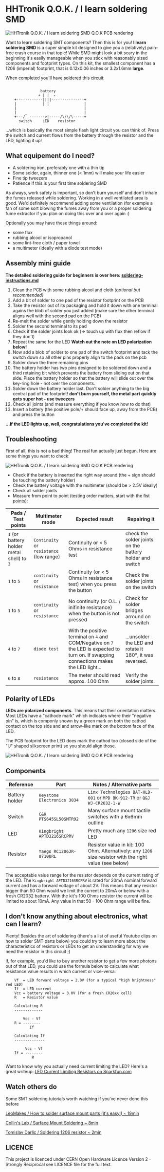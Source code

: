 HHTronik Q.O.K. / I learn soldering SMD
=======================================

![HHTronik Q.O.K. / I learn soldering SMD Q.O.K PCB rendering](./assets/pcb-rendering.png)

Want to learn soldering SMT components? Then this is for you! **I learn soldering SMD** is a super simple kit designed to give you a (relatively) pain-free crash course in that topic!
While SMD might look a bit scary in the beginning it's easily manageable when you stick with reasonably sized components and footprint types. On this kit, the smallest component has a
1206 (imperial) footprint, that is 0.12x0.06 inches or 3.2x1.6mm **large**. 


When completed you'll have soldered this circuit:

```

	            battery
	           + | |  -
	+------------||||---------------+
	|            | |                |
	|                               |
	|    _                          |
	+---/  ------->|-----/\/\/\-----+
	  switch     LED    resistor

```

...which is basically the most simple flash light circuit you can think of. Press the switch and current flows from the battery through the resistor and the LED, lighting it up! 

What equipement do I need?
--------------------------

- A soldering iron, preferably one with a thin tip
- Some solder, again, thinner one (< 1mm) will make your life easier
- Fine tip tweezers
- Patience if this is your first time soldering SMD

As always, work safety is important, so don't burn yourself and don't inhale the fumes released while soldering. Working in a well ventilated area is good. We'd definitely recommend adding some ventilation (for example a fan of some sort blowing the fumes away from you or a proper soldering fume extractor if you plan on doing this over and over again :)

Optionally you may have these things around:

- some flux
- rubbing alcool or isopropanol
- some lint-free cloth / paper towel
- a multimeter (ideally with a diode test mode)

Assembly mini guide
-------------------

**The detailed soldering guide for beginners is over here: [soldering-instructions.md](./soldering-instructions.md)**

1. Clean the PCB with some rubbing alcool and cloth *(optional but recommended)*
2. Add a bit of solder to one pad of the resistor footprint on the PCB
3. Take the resistor out of its packaging and hold it down with one terminal agains the blob of solder you just added (make sure the other terminal aligns well with the second pad on the PCB)
4. Re-melt the solder while gently holding down the resistor
5. Solder the second terminal to its pad
6. Check if the solder joints look ok (=> touch up with flux then reflow if they don't)
7. Repeat the same for the LED **Watch out the note on LED polarization below!** 
8. Now add a blob of solder to one pad of the switch footprint and tack the switch down so all other pins properly align to the pads on the pcb
9. Solder down the three remaining pins
10. The battery holder has two pins designed to be soldered down and a third retaining bit which prevents the battery from sliding out on that side. Place the battery holder so that the battery will slide out over the key-ring hole - not over the components.
11. Solder down the battery holder last. Don't solder anything to the big central pad of the footprint! **don't burn yourself, the metal part quickly gets super hot - use tweezers**
12. Check all joints (and measure everything if you know how to do that)
13. Insert a battery (the positive pole/+ should face up, away from the PCB) and press the button

**...if the LED lights up, well, congratulations you've completed the kit!**


Troubleshooting
----------------

First of all, this is not a bad thing! The real fun actually just begun. Here are some things you want to check:

![HHTronik Q.O.K. / I learn soldering SMD Q.O.K PCB rendering](./assets/troubleshooting.png)

- Check if the battery is inserted the right way around (the + sign should be touching the battery holder)
- Check the battery voltage with the multimeter (should be > 2.5V ideally)
- Check all solder joints
- Measure from point to point (testing order matters, start with the fist points):

| Pads / Test points | Multimeter mode       | Expected result            | Repairing it               |
| ------------------ | --------------------- | -------------------------- | -------------------------- |
| `1` (or battery holder metal shell) to `3` | `Continuity` or `resistance` (low range)  | Continuity or < 5 Ohms in resistance test | check the solder joints on the battery holder and switch |
| `1` to `5` | `continuity` or `resistance`  | Continuity (or < 5 Ohms in resistance test) when you press the button | Check the solder joints on the switch |
| `1` to `5` | `continuity` or `resistance`  | No continuity (or O.L. / inifinite resistance) when the button is not pressed | Check for solder bridges arround on the switch |
| `4` to `7` | `diode test`                  | With the positive terminal on `4` and COM/Negative on `7` the LED is expected to turn on. If swapping connections makes the LED light... | ...unsolder the LED and rotate it 180°, it was reversed. |
| `6` to `8` | `resistance`                  | The meter should read approx. 100 Ohm | Verify the solder joints. 


Polarity of LEDs
----------------

**LEDs are polarized components.** This means that their orientation matters. 
Most LEDs have a "cathode mark" which indicates where their "negative pin" is, which is componly 
shown by a green mark on both the cathod contact on the top side and and arrow-like mark on the 
bottom face of the LED.

The PCB footprint for the LED does mark the cathod too (closed side of the "U" shaped silkscreen print)
so you should align those.

![HHTronik Q.O.K. / I learn soldering SMD Q.O.K PCB rendering](./assets/led-polarity.png)

Components
----------

| Reference        | Part                        | Notes / Alternative parts  |
| ---------------- | --------------------------- | -------------------------- |
| Battery holder   | `Keystone Electronics 3034` | `Linx Technologies BAT-HLD-001` or `MPD BK-912-TR` or `Q&J WJ-CR2032-1-W`
| Switch           | `C&K PTS645SL50SMTR92`      | Many surface mount tactile switches with a 6x6mm outline
| LED              | `Kingbright APTD3216SRCPRV` | Pretty much any `1206` size red LED
| Resistor         | `Yaego RC1206JR-07100RL`    | Resistor value in kit: 100 Ohm. Alternatively: any `1206` size resistor with the right value (see below)


The acceptable value range for the resistor depends on the current rating of the LED. The `Kingbright APTD3216SRCPRV` is rated for 20mA nominal forward current and has a forward voltage of about 2V.
This means that any resistor bigger than 50 Ohm would we limit the current to 20mA or below with a fresh CR2032 battery. With the kit's 100 Ohms resistor the current will be limited to about 10mA. Any value in that 50 - 100 Ohm range will be fine.


I don't know anything about electronics, what can I learn?
----------------------------------------------------------

Plenty! Besides the art of soldering (there's a list of useful Youtube clips on how to solder SMT parts below) you could try to learn more about the characteristics of resistors or LEDs to
get an understanding for why we need the resistor in this circuit ;) 

If, for example, you'd like to buy another resistor to get a few more photons out of that LED, you could use the formula below to calculate what resistance value results in which current or vice-versa:

```
	Vf  = LED forward voltage = 2.0V (for a typical "high brightness" red LED)
	If  = LED current
	Vcc = battery voltage = 3.0V (for a fresh CR20xx cell)
	R 	= Resistor value

	Calculating R
	-------------

	    Vcc - Vf
	R = --------
	       If

	Calculating If
	--------------

	     Vcc - Vf
	If = --------
            R
```

Want to know why you actually need current limiting the LED? Here's a great writeup: [LED Current Limiting Resistors on Sparkfun.com](https://www.sparkfun.com/tutorials/219)

Watch others do
---------------

Some SMT soldering tutorials worth watching if you've never done this before

[LeoMakes / How to solder surface mount parts (it's easy!) ~ 19min](https://www.youtube.com/watch?v=f9fbqks3BS8)

[Collin's Lab / Surface Mount Soldering ~ 8min](https://www.youtube.com/watch?v=QzoPxvIM2qE)

[Tomislav Darlic / Soldering 1206 resistor ~ 2min](https://www.youtube.com/watch?v=_DsCdOaRUPM)


LICENCE
-------

This project is licenced under CERN Open Hardware Licence Version 2 - Strongly Reciprocal see LICENCE file for the full text.